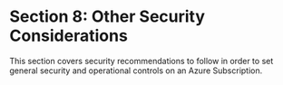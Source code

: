 # Section 8: Other Security Considerations

This section covers security recommendations to follow in order to set general security and operational controls on an Azure Subscription.